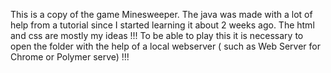 This is a copy of the game Minesweeper. The java was made with a lot of help from a tutorial since I started learning it about 2 weeks ago. The html and css are mostly my ideas
!!! To be able to play this it is necessary to open the folder with the help of a local webserver ( such as Web Server for Chrome or Polymer serve) !!!
